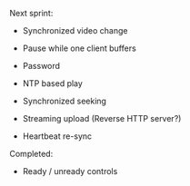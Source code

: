 Next sprint:
- Synchronized video change
- Pause while one client buffers
- Password

- NTP based play

- Synchronized seeking


- Streaming upload (Reverse HTTP server?)


- Heartbeat re-sync

Completed:

- Ready / unready controls
